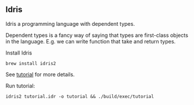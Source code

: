 ## Idris

Idris a programming language with dependent types.

Dependent types is a fancy way of saying that types are first-class objects in
the language. E.g. we can write function that take and return types.

Install Idris
```shell
brew install idris2
```

See [tutorial](./idris.md) for more details.

Run tutorial:
```shell
idris2 tutorial.idr -o tutorial && ./build/exec/tutorial
```